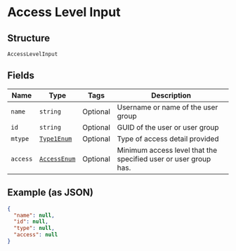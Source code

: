 
# Access Level Input

## Structure

`AccessLevelInput`

## Fields

| Name | Type | Tags | Description |
|  --- | --- | --- | --- |
| `name` | `string` | Optional | Username or name of the user group |
| `id` | `string` | Optional | GUID of the user or user group |
| `mtype` | [`Type1Enum`](/doc/models/type-1-enum.md) | Optional | Type of access detail provided |
| `access` | [`AccessEnum`](/doc/models/access-enum.md) | Optional | Minimum access level that the specified user or user group has. |

## Example (as JSON)

```json
{
  "name": null,
  "id": null,
  "type": null,
  "access": null
}
```

